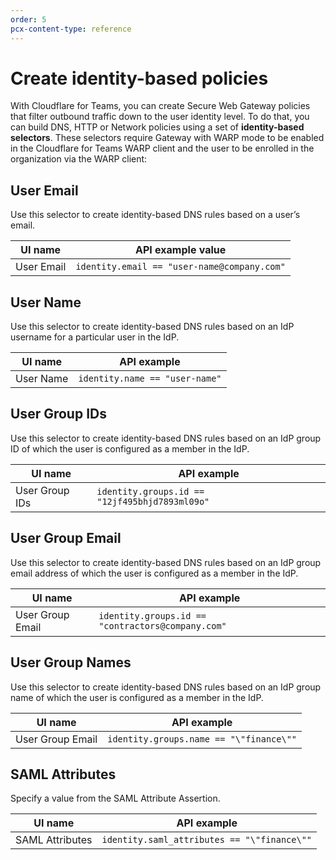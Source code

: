 ```yaml
---
order: 5
pcx-content-type: reference
---
```


# Create identity-based policies

With Cloudflare for Teams, you can create Secure Web Gateway policies that filter outbound traffic down to the user identity level. To do that, you can build DNS, HTTP or Network policies using a set of **identity-based selectors**. These selectors require Gateway with WARP mode to be enabled in the Cloudflare for Teams WARP client and the user to be enrolled in the organization via the WARP client:

## User Email

Use this selector to create identity-based DNS rules based on a user’s email.

| UI name | API example value |
| -- | -- |
| User Email | `identity.email == "user-name@company.com"` |

## User Name

Use this selector to create identity-based DNS rules based on an IdP username for a particular user in the IdP.

| UI name | API example |
| -- | -- |
| User Name | `identity.name == "user-name"` |

## User Group IDs

Use this selector to create identity-based DNS rules based on an IdP group ID of which the user is configured as a member in the IdP.

| UI name | API example |
| -- | -- |
| User Group IDs | `identity.groups.id == "12jf495bhjd7893ml09o"` |

## User Group Email

Use this selector to create identity-based DNS rules based on an IdP group email address of which the user is configured as a member in the IdP.

| UI name | API example |
| -- | -- |
| User Group Email | `identity.groups.id == "contractors@company.com"` |

## User Group Names

Use this selector to create identity-based DNS rules based on an IdP group name of which the user is configured as a member in the IdP.

| UI name | API example |
| -- | -- |
| User Group Email | `identity.groups.name == "\"finance\""` |

## SAML Attributes

Specify a value from the SAML Attribute Assertion.

| UI name | API example |
| -- | -- |
| SAML Attributes | `identity.saml_attributes == "\"finance\""` |
